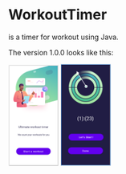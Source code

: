 # WorkoutTimer
is a timer for workout using Java.

The version 1.0.0 looks like this:

<p float="left">
  <img src="screenshots/homepage.png" width="100" />
  <img src="/screenshots/start.png" width="100" /> 

</p>


